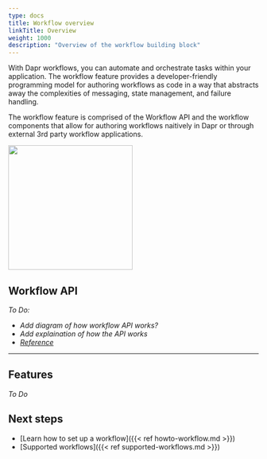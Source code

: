 ```yaml
---
type: docs
title: Workflow overview
linkTitle: Overview
weight: 1000
description: "Overview of the workflow building block"
---
```


With Dapr workflows, you can automate and orchestrate tasks within your application. The workflow feature provides a developer-friendly programming model for authoring workflows as code in a way that abstracts away the complexities of messaging, state management, and failure handling.

The workflow feature is comprised of the Workflow API and the workflow components that allow for authoring workflows naitively in Dapr or through external 3rd party workflow applications.

<img src="/images/concepts-building-blocks.png" width=250>

## Workflow API

*To Do:*
- *Add diagram of how workflow API works?*
- *Add explaination of how the API works*
- *[Reference](https://docs.dapr.io/developing-applications/building-blocks/service-invocation/service-invocation-overview/)*

---

## Features

*To Do*


## Next steps

- [Learn how to set up a workflow]({{< ref howto-workflow.md >}})
- [Supported workflows]({{< ref supported-workflows.md >}})
